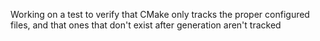 Working on a test to verify that CMake only tracks the proper configured files, and
that ones that don't exist after generation aren't tracked
